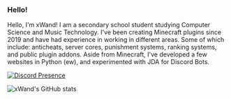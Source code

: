### Hello!

Hello, I'm xWand! I am a secondary school student studying Computer Science and Music Technology. I've been creating Minecraft plugins since 2019 and have had experience in working in different areas. Some of which include: anticheats, server cores, punishment systems, ranking systems, and public plugin addons. Aside from Minecraft, I've developed a few websites in Python (ew), and experimented with JDA for Discord Bots.

[![Discord Presence](https://lanyard.cnrad.dev/api/593882193852366864)](https://discord.com/users/593882193852366864)

![xWand's GitHub stats](https://github-readme-stats.vercel.app/api?username=xWand&show_icons=true&theme=dracula)
